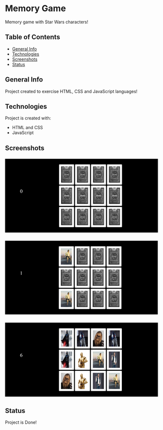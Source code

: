 # Memory Game

Memory game with Star Wars characters!

## Table of Contents

- [General Info](#general-info)
- [Technologies](#technologies)
- [Screenshots](#screenshots)
- [Status](#status)

## General Info

Project created to exercise HTML, CSS and JavaScript languages!

## Technologies

Project is created with:

- HTML and CSS
- JavaScript

## Screenshots

### ![](/screenshots/memory-game%20screenshot.png)

### ![](/screenshots/memory-game%20screenshot2.png)

### ![](/screenshots/memory-game%20screenshot3.png)


## Status

Project is Done!